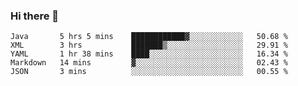 ### Hi there 👋

<!--
**urzz/urzz** is a ✨ _special_ ✨ repository because its `README.md` (this file) appears on your GitHub profile.

Here are some ideas to get you started:

- 🔭 I’m currently working on ...
- 🌱 I’m currently learning ...
- 👯 I’m looking to collaborate on ...
- 🤔 I’m looking for help with ...
- 💬 Ask me about ...
- 📫 How to reach me: ...
- 😄 Pronouns: ...
- ⚡ Fun fact: ...
-->

<!--START_SECTION:waka-->
```text
Java       5 hrs 5 mins    ████████████▓░░░░░░░░░░░░   50.68 % 
XML        3 hrs           ███████▒░░░░░░░░░░░░░░░░░   29.91 % 
YAML       1 hr 38 mins    ████░░░░░░░░░░░░░░░░░░░░░   16.34 % 
Markdown   14 mins         ▓░░░░░░░░░░░░░░░░░░░░░░░░   02.43 % 
JSON       3 mins          ░░░░░░░░░░░░░░░░░░░░░░░░░   00.55 % 
```
<!--END_SECTION:waka-->

